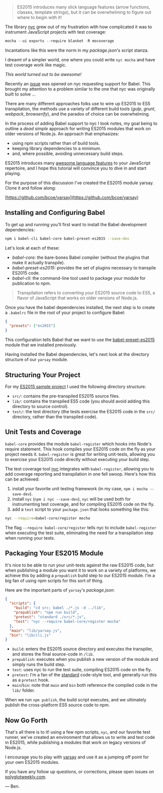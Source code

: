 <!--
headline: Writing Your First ES2015 JavaScript Module
description: A dead simple guide to writing your first ES2015 module using Babel.
author: Ben Coe
datePublished: 2015-11-29
twitter: benjamincoe
github: bcoe
-->

> ES2015 introduces many slick language features (arrow functions, classes, template strings), but it
  can be overwhelming to figure out where to begin with it!

The library [nyc](https://github.com/bcoe/nyc) grew out of my frustration with how complicated it was to instrument JavaScript projects with test coverage:

```js
mocha --ui exports --require blanket -R mocoverage
```

Incantations like this were the norm in my _package.json_'s script stanza.

I dreamt of a simpler world, one where you could write `nyc mocha` and have test coverage work like magic.

_This world turned out to be awesome!_

Recently an [issue](https://github.com/bcoe/nyc/issues/53) was opened on nyc requesting support for Babel.
This brought my attention to a problem similar to the one that nyc was originally built to solve ...

There are many different approaches folks use to wire up ES2015 to ES5 transpilation, the methods use a variety
of different build tools (_gulp_, _grunt_, _webpack_, _browserify_), and the paradox of choice can be overwhelming.

In the process of adding Babel support to nyc I took notes, my goal being to outline a
_dead simple_ approach for writing ES2015 modules that work on older versions of Node.js. An approach that emphasizes:

* using npm scripts rather than of build tools.
* keeping library dependencies to a minimum.
* and, where possible, avoiding unnecessary build steps.

ES2015 introduces many [awesome language features](https://babeljs.io/docs/learn-es2015/) to your JavaScript repertoire,
and I hope this tutorial will convince you to dive in and start playing.

For the purpose of this discussion I've created the ES2015 module yarsay. Clone it and follow along:

[https://github.com/bcoe/yarsay](https://github.com/bcoe/yarsay)

## Installing and Configuring Babel

To get up and running you'll first want to install the Babel development dependencies:

```sh
npm i babel-cli babel-core babel-preset-es2015 --save-dev
```

Let's look at each of these:

* *babel-core:* the bare-bones Babel compiler (without the plugins that make it actually transpile).
* *babel-preset-es2015:* provides the set of plugins necessary to transpile ES2015 code.
* *babel-cli:* the command-line tool used to package your module for publication to npm.

> Transpilation refers to converting your ES2015 source code to ES5, a flavor of JavaScript that works on older versions of Node.js.

Once you have the babel dependencies installed, the next step is to create a `.babelrc` file in the root of
your project to configure Babel:

```json
{
  "presets": ["es2015"]
}
```

This configuration tells Babel that we want to use the [babel-preset-es2015](http://babeljs.io/docs/plugins/preset-es2015/) module that we installed previously.

Having installed the Babel dependencies, let's next look at the directory structure of our `yarsay` module.

## Structuring Your Project

For my [ES2015 sample project](https://github.com/bcoe/yarsay) I used the following directory structure:

* `src/`: contains the pre-transpiled ES2015 source files.
* `lib/`: contains the transpiled ES5 code (you should avoid adding this directory to source control).
* `test/`: the test directory (the tests exercise the ES2015 code in the
  `src/` directory, rather than the transpiled code).

## Unit Tests and Coverage

`babel-core` provides the module `babel-register` which hooks into Node's require statement. This hook compiles your ES2015 code on the fly as your project needs it. `babel-register` is great for writing unit-tests, allowing you to exercise your ES2015 code directly without executing your build step.

The test coverage tool [nyc](https://github.com/bcoe/nyc) integrates with `babel-register`, allowing you to add coverage reporting and transpilation in one fell swoop. Here's how this can be achieved:

1. install your favorite unit testing framework (in my case, `npm i mocha --save-dev`).
2. install `nyc` (`npm i nyc --save-dev`), `nyc` will be used both for instrumenting
  test coverage, and for compiling ES2015 code on the fly.
3. add a `test` script to your `package.json` that looks something like this:

```sh
nyc --require=babel-core/register mocha
```

The flag `--require babel-core/register` tells nyc to include `babel-register` when executing the
test suite, eliminating the need for a transpilation step when running your tests.

## Packaging Your ES2015 Module

It's nice to be able to run your unit-tests against the raw ES2015 code, but when publishing
a module you want it to work on a variety of platforms, we achieve this by adding a `prepublish`
build step to our ES2015 module. I'm a big fan of using npm scripts for this sort of thing.

Here are the important parts of `yarsay`'s _package.json_:

```json
{
  "scripts": {
    "build": "cd src; babel ./*.js -d ../lib",
    "prepublish": "npm run build",
    "pretest": "standard ./src/*.js",
    "test": "nyc --require babel-core/register mocha"
  },
  "main": "lib/yarsay.js",
  "bin": "lib/cli.js"
}
```

* `build`: enters the ES2015 source directory and executes the transpiler, and stores the final source-code in `/lib`.
* `prepublish`: executes when you publish a new version of the module and simply runs the build step.
* `test`: uses nyc to run the test suite, compiling ES2015 code on the fly.
* `pretest`: I'm a fan of the [standard](https://github.com/feross/standard) code-style tool, and generally run this as a `pretest` hook.
* `main`/`bin`: note that `main` and `bin` both reference the compiled code in the `lib/` folder.

When we run `npm publish`, the build script executes, and we ultimately publish the cross-platform ES5 source code to npm.

## Now Go Forth

That's all there is to it! using a few npm scripts, `nyc`, and our favorite test runner, we've created
an environment that allows us to write and test code in ES2015, while publishing a modules that work on
legacy versions of Node.js.

I encourage you to play with [yarsay](https://github.com/bcoe/yarsay) and use it as a jumping off point
for your own ES2015 modules.

If you have any follow up questions, or corrections, please open issues on [polyglotweekly.com](https://github.com/polyglotweekly/polyglotweekly.com).

&mdash; Ben.
